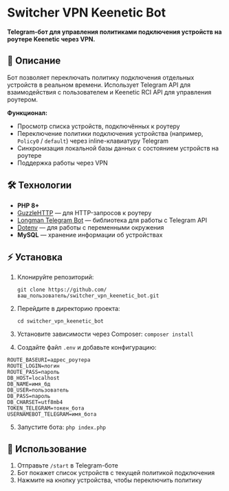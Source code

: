 # Switcher VPN Keenetic Bot

**Telegram-бот для управления политиками подключения устройств на роутере Keenetic через VPN.**

## 📝 Описание

Бот позволяет переключать политику подключения отдельных устройств в реальном времени. Использует Telegram API для взаимодействия с пользователем и Keenetic RCI API для управления роутером.

**Функционал:**

- Просмотр списка устройств, подключённых к роутеру
- Переключение политики подключения устройства (например, `Policy0` / `default`) через inline-клавиатуру Telegram
- Синхронизация локальной базы данных с состоянием устройств на роутере
- Поддержка работы через VPN

## 🛠 Технологии

- **PHP 8+**
- [GuzzleHTTP](https://github.com/guzzle/guzzle) — для HTTP-запросов к роутеру
- [Longman Telegram Bot](https://github.com/php-telegram-bot/core) — библиотека для работы с Telegram API
- [Dotenv](https://github.com/vlucas/phpdotenv) — для работы с переменными окружения
- **MySQL** — хранение информации об устройствах

## ⚡ Установка

1. Клонируйте репозиторий:

   ```git clone https://github.com/ваш_пользователь/switcher_vpn_keenetic_bot.git```
2. Перейдите в директорию проекта:

    ```cd switcher_vpn_keenetic_bot```
3. Установите зависимости через Composer:
   ```composer install```
4. Создайте файл `.env` и добавьте конфигурацию:
   
```
ROUTE_BASEURI=адрес_роутера
ROUTE_LOGIN=логин
ROUTE_PASS=пароль
DB_HOST=localhost
DB_NAME=имя_бд
DB_USER=пользователь
DB_PASS=пароль
DB_CHARSET=utf8mb4
TOKEN_TELEGRAM=токен_бота
USERNAMEBOT_TELEGRAM=имя_бота
```

5. Запустите бота:
   ```php index.php```

## 🚀 Использование

1. Отправьте `/start` в Telegram-боте
2. Бот покажет список устройств с текущей политикой подключения
3. Нажмите на кнопку устройства, чтобы переключить политику
